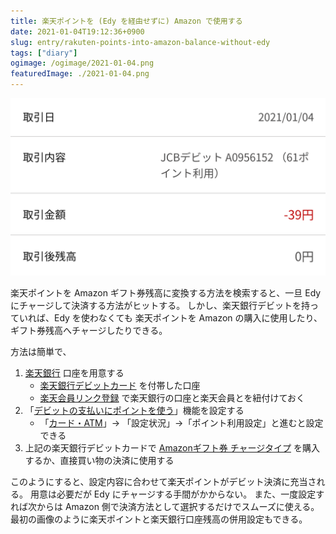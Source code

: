 ```yaml
---
title: 楽天ポイントを (Edy を経由せずに) Amazon で使用する
date: 2021-01-04T19:12:36+0900
slug: entry/rakuten-points-into-amazon-balance-without-edy
tags: ["diary"]
ogimage: /ogimage/2021-01-04.png
featuredImage: ./2021-01-04.png
---
```


![](./2021-01-04.png)

楽天ポイントを Amazon ギフト券残高に変換する方法を検索すると、一旦
Edy にチャージして決済する方法がヒットする。
しかし、楽天銀行デビットを持っていれば、Edy を使わなくても
楽天ポイントを Amazon の購入に使用したり、ギフト券残高へチャージしたりできる。

方法は簡単で、

1. [楽天銀行] 口座を用意する
    - [楽天銀行デビットカード] を付帯した口座
    - [楽天会員リンク登録] で楽天銀行の口座と楽天会員とを紐付けておく
1. 「[デビットの支払いにポイントを使う]」機能を設定する
    - 「[カード・ATM]」→ 「設定状況」→「ポイント利用設定」と進むと設定できる
1. 上記の楽天銀行デビットカードで [Amazonギフト券 チャージタイプ] を購入するか、直接買い物の決済に使用する

このようにすると、設定内容に合わせて楽天ポイントがデビット決済に充当される。
用意は必要だが Edy にチャージする手間がかからない。
また、一度設定すれば次からは Amazon 側で決済方法として選択するだけでスムーズに使える。
最初の画像のように楽天ポイントと楽天銀行口座残高の併用設定もできる。

[デビットの支払いにポイントを使う]: https://www.rakuten-bank.co.jp/debit-card/feature/point-use/
[楽天銀行]: https://www.rakuten-bank.co.jp/
[楽天銀行デビットカード]: https://www.rakuten-bank.co.jp/debit-card/
[楽天会員リンク登録]: https://www.rakuten-bank.co.jp/link/
[カード・ATM]: https://www.rakuten-bank.co.jp/d-login/?ServiceID=s011
[Amazonギフト券 チャージタイプ]: https://www.amazon.co.jp/gp/product/B08G1PWN9X/?tag=4217986871-22
